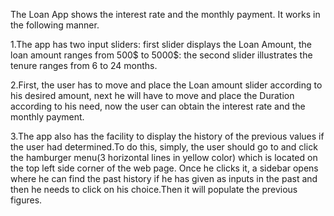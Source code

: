 The Loan App shows the interest rate and the monthly payment. It works in the following manner.

1.The app has two input sliders: first slider displays the Loan Amount, the loan amount ranges from 500$ to 5000$: the second slider illustrates the tenure ranges from 6 to 24 months.

2.First, the user has to move and place the Loan amount slider according to his desired amount, next he will have to move and place the Duration according to his need, now the user can obtain the interest rate and the monthly payment.

3.The app also has the facility to display the history of the previous values if the user had determined.To do this, simply, the user should go to and click the hamburger menu(3 horizontal lines in yellow color) which is located on the top left side corner of the web page. Once he clicks it, a sidebar opens where he can find the past history if he has given as inputs in the past and then he needs to click on his choice.Then it will populate the previous figures.
